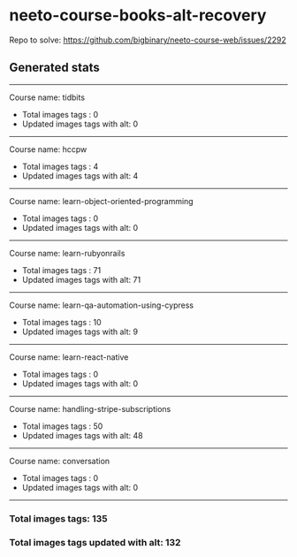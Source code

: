 # neeto-course-books-alt-recovery
Repo to solve: https://github.com/bigbinary/neeto-course-web/issues/2292


## Generated stats

-------------------------------------
Course name: tidbits
- Total images tags : 0
- Updated images tags with alt: 0
-------------------------------------
Course name: hccpw
- Total images tags : 4
- Updated images tags with alt: 4
-------------------------------------
Course name: learn-object-oriented-programming
- Total images tags : 0
- Updated images tags with alt: 0
-------------------------------------
Course name: learn-rubyonrails
- Total images tags : 71
- Updated images tags with alt: 71
-------------------------------------
Course name: learn-qa-automation-using-cypress
- Total images tags : 10
- Updated images tags with alt: 9
-------------------------------------
Course name: learn-react-native
- Total images tags : 0
- Updated images tags with alt: 0
-------------------------------------
Course name: handling-stripe-subscriptions
- Total images tags : 50
- Updated images tags with alt: 48
-------------------------------------
Course name: conversation
- Total images tags : 0
- Updated images tags with alt: 0

---
### Total images tags: 135
### Total images tags updated with alt: 132
